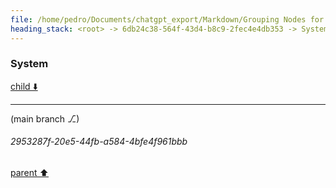 ```yaml
---
file: /home/pedro/Documents/chatgpt_export/Markdown/Grouping Nodes for Analysis.md
heading_stack: <root> -> 6db24c38-564f-43d4-b8c9-2fec4e4db353 -> System
---
```

### System

[child ⬇️](#2953287f-20e5-44fb-a584-4bfe4f961bbb)

---

(main branch ⎇)
###### 2953287f-20e5-44fb-a584-4bfe4f961bbb
[parent ⬆️](#6db24c38-564f-43d4-b8c9-2fec4e4db353)

